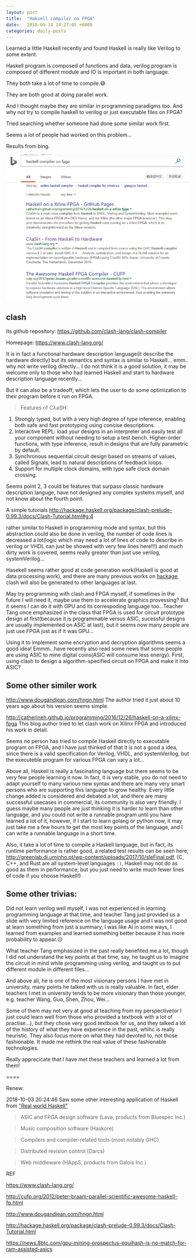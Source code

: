 ```yaml
---
layout: post
title:  "Haksell compiler on FPGA"
date:   2018-09-14 14:27:05 +0800
categories: daily-posts
---
```


Learned a little Haskell recently and found Haskell is really like Verilog to some extent.

Haskell program is composed of functions and data, verilog program is composed of different module and IO is important in both language.

They both take a lot of time to compile.😅

They are both good at doing parallel work.

And I thought maybe they are similar in programming paradigms too. And why not try to compile haskell to verilog or just executable files on FPGA?

Tried searching whether someone had done some similar work first.

Seems a lot of people had worked on this problem...

Results from bing.

![search-results](images/search-results.png)


## clash
Its github repository: https://github.com/clash-lang/clash-compiler

Homepage: https://www.clash-lang.org/

It is in fact a functional hardware description language(it describe the hardware directly) but its semantics and syntax is similar to Haskell... emm.. why not write verilog directly... I do not think it is a good solution, it may be welcome only to those who had learned Haskell and start to hardware description language recently...

But it can also be a tradeoff, which lets the user to do some optimization to their program before it run on FPGA.

>Features of CλaSH:
1. Strongly typed, but with a very high degree of type inference, enabling both safe and fast prototyping using concise descriptions.
2. Interactive REPL: load your designs in an interpreter and easily test all your component without needing to setup a test bench.
Higher-order functions, with type inference, result in designs that are fully parametric by default.
3. Synchronous sequential circuit design based on streams of values, called Signals, lead to natural descriptions of feedback loops.
4. Support for multiple clock domains, with type safe clock domain crossing.

Seems point 2, 3 could be features that surpass classic hardware description languge, have not designed any complex systems myself, and not know about the fourth point.

A simple tutorials http://hackage.haskell.org/package/clash-prelude-0.99.3/docs/Clash-Tutorial.html#g:4

rather similar to Haskell in programming mode and syntax, but this abstraction could also be done in verilog, the number of code lines is decreased a lot(logic which may need a lot of lines of code to describe in verilog or VHDL can just be showed with very few lines here!!!) and much dirty work is covered, seems really greater than just use verilog, systemVerilog...

Hasekell seems rather good at code generation work(Haskell is good at data processing work), and there are many previous works on [hackage](http://hackage.haskell.org/packages/#cat:Code%20Generation), clash will also be generated to other languages at last.

May try programming with clash and FPGA myself, if sometimes in the future I will need it, maybe use them to accelerate graphics provessing? But it seems I can do it with GPU and its correspoding language too...Teacher Tang once emphasized in the class that FPGA is used for circuit prototype design at first(because it is programmable versus ASIC, sucessful designs are usually implemented on ASIC at last), but it seems now many people are just use FPGA just as if it was GPU...

Using it to implement some encryption and decryption algorithms seems a good idea! Emmm...have recently also read some news that some people are using ASIC to mine digital coins(ASIC will consume less energy). First, using clash to design a algorithm-specified circuit on FPGA and make it into ASIC?

## Some other similer work
http://www.dougandjean.com/hngn.html The author tried it just about 10 years ago about his version seems simple.

http://catherineh.github.io/programming/2016/12/26/haskell-on-a-xilinx-fpga This blog author tried to let clash work on Xilinx FPGA and introduced his work in detail.

Seems no person has tried to compile Haskell directly to executable program on FPGA, and I have just thinked of that it is not a good a idea, since there is a valid specification for Verilog, VHDL, and systemVerilog, but the executeble program for various FPGA can vary a lot...

Above all, Haskell is really a fascinating language but there seems to be very few people learning it now. In fact, it is very stable, you do not need to adapt yourself to many various new syntax and there are many very smart persons who are supporting this language to grow healthy. Every little change added is considered and debated a lot, and there are many successful usecases in commercial, its community is also very friendly. I guess maybe many people are just thinking it is harder to learn than other language, and you could not write a runnable program until you have learned a lot of it, however, if I start to learn golang or python now, it may just take me a few hours to get the most key points of the language, and I can write a runnable language in a short time. 

Also, it take a lot of time to compile a Haskell language, but in fact, its runtime performance is rather good, a related test results can be seen here, http://greenlab.di.uminho.pt/wp-content/uploads/2017/10/sleFinal.pdf, (C, C++, and Rust are all system-level languages `:)`, Haskell may not do as good as them in performance, but you just need to write much fewer lines of code if you choose Haskell!)

## Some other trivias:

Did not learn verilog well myself, I was not experienced in learning programming language at that time, and teacher Tang just provided us a slide with very limited reference on the language usage and I was not good at learn something from just a summary, I was like AI in some ways, I learned from examples and learned something better because it has more probability to appear.😥

What teacher Tang emphasized in the past really benefited me a lot, though I did not understand the key points at that time, say, he taught us to imagine the circuit in mind while programming using verilog, and taught us to put different module in different files...

And above all, he is one of the most visionary persons I have met in university, many points he talked with us is really valuable. In fact, elder teachers I met in university tends to be more visionary than those younger, e.g. teacher Wang, Guo, Shen, Zhou, Wei... 

Some of them may not very at good at teaching from my perspective(or I just could learn well from those who provided a textbook with a lot of practise...), but they chose very good textbook for us, and they talked a lot of the history of what they have experience in the past, whihc is really heuristic. They also focus more on what they had devoted to, not those fashionable. It made me rethink the real value of these fashionable technologies.

Really apprecicate that I have met these teachers and learned a lot from them!

====

Renew:

2018-10-03 20:24:46
Saw some other interesting application of Haskell from ["Real world Haskell"](http://book.realworldhaskell.org/read/why-functional-programming-why-haskell.html)

>ASIC and FPGA design software (Lava, products from Bluespec Inc.) 

>Music composition software (Haskore)

>Compilers and compiler-related tools (most notably GHC)

>Distributed revision control (Darcs)

>Web middleware (HAppS, products from Galois Inc.)


REF

https://www.clash-lang.org/

http://cufp.org/2012/peter-braam-parallel-scientific-awesome-haskell-fp.html

http://www.dougandjean.com/hngn.html

http://hackage.haskell.org/package/clash-prelude-0.99.3/docs/Clash-Tutorial.html

https://news.8btc.com/gpu-mining-prospectus-equihash-is-no-match-for-ram-assisted-asics





